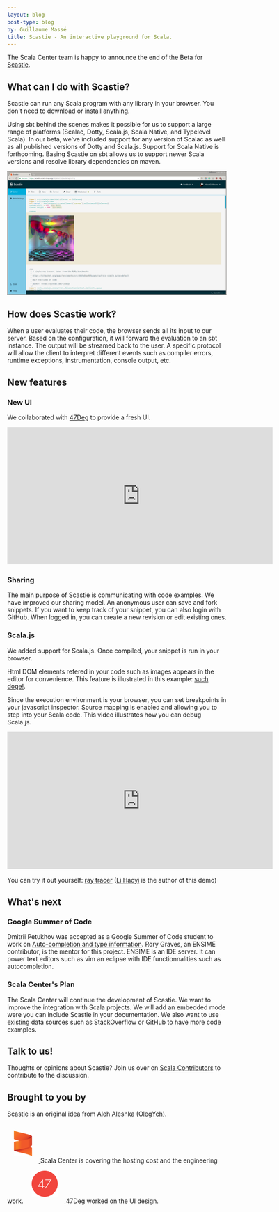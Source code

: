 ```yaml
---
layout: blog
post-type: blog
by: Guillaume Massé
title: Scastie - An interactive playground for Scala.
---
```


The Scala Center team is happy to announce the end of the Beta for [Scastie](https://scastie.scala-lang.org).

## What can I do with Scastie?

Scastie can run any Scala program with any library in your browser. You don't need to download or install anything.

Using sbt behind the scenes makes it possible for us to support a large range of platforms (Scalac, Dotty, Scala.js, Scala Native, and Typelevel Scala). In our beta, we’ve included support for any version of Scalac as well as all published versions of Dotty and Scala.js. Support for Scala Native is forthcoming. Basing Scastie on sbt allows us to support newer Scala versions and resolve library dependencies on maven.

<a href="https://scastie.scala-lang.org/9ZgBIUCQQ6u8bRaJFLI0Yg" target="_blank">
  <img alt="scastie screenshot"
       src="/resources/img/blog/scastie/scastie2.png">
</a>

## How does Scastie work?

When a user evaluates their code, the browser sends all its input to our server. Based on the configuration, it will forward the evaluation to an sbt instance. The output will be streamed back to the user. A specific protocol will allow the client to interpret different events such as compiler errors, runtime exceptions, instrumentation, console output, etc.

## New features

### New UI

We collaborated with <a href="https://www.47deg.com/" target="_blank">47Deg</a> to provide a fresh UI.

<iframe src="https://www.youtube.com/embed/IWirQc3lTy4"
  width="610" height="315" frameborder="0" allowfullscreen></iframe>

### Sharing

The main purpose of Scastie is communicating with code examples. We have improved our sharing model. An anonymous user can save and fork snippets. If you want to keep track of your snippet, you can also login with GitHub. When logged in, you can create a new revision or edit existing ones.

### Scala.js

We added support for Scala.js. Once compiled, your snippet is run in your browser.

Html DOM elements refered in your code such as images appears in the editor for convenience. This feature is illustrated in this example: [such doge!](https://scastie.scala-lang.org/MasseGuillaume/KuKtYXx1SpW7gu5HUTmPSA/1).

Since the execution environment is your browser, you can set breakpoints in your javascript inspector. Source mapping is enabled and allowing you to step into your Scala code. This video illustrates how you can debug Scala.js.

<iframe src="https://www.youtube.com/embed/7RpbfmLiFQA"
  width="610" height="315" frameborder="0" allowfullscreen></iframe>

You can try it out yourself: [ray tracer](https://scastie.scala-lang.org/9ZgBIUCQQ6u8bRaJFLI0Yg)
([Li Haoyi](https://github.com/lihaoyi) is the author of this demo)

## What's next

### Google Summer of Code

Dmitrii Petukhov was accepted as a Google Summer of Code student to work on
[Auto-completion and type information](https://summerofcode.withgoogle.com/organizations/4568241046290432/#5494264097144832). Rory Graves, an ENSIME contributor, is the mentor for this project. ENSIME is an IDE server. It can power text editors such as vim an eclipse with IDE functionnalities such as autocompletion.

### Scala Center's Plan

The Scala Center will continue the development of Scastie. We want to improve the integration with Scala projects. We will add an embedded mode were you can include Scastie in your documentation. We also want to use existing data sources such as StackOverflow or GitHub to have more code examples.

## Talk to us!

Thoughts or opinions about Scastie? Join us over on [Scala Contributors](
https://contributors.scala-lang.org/t/introducing-scastie-an-interactive-playground-for-scala/494) to contribute to the discussion.

## Brought to you by

Scastie is an original idea from Aleh Aleshka ([OlegYch](https://github.com/OlegYch/)).

<div>
  <a href="https://scala.epfl.ch/" target="_blank" style="border:none;">
    <img alt="scalacenter logo"
         style="padding: 15px; height: 60px"
         src="/resources/img/blog/scalacenter/scala-center-swirl.png">
  </a>
  Scala Center is covering the hosting cost and the engineering work.

  <a href="https://www.47deg.com/" target="_blank" style="border:none">
    <img alt="47deg logo"
         style="padding: 15px; height: 60px;"
         src="/resources/img/blog/scalacenter/47deg-logo.png">
  </a>
  47Deg worked on the UI design.
</div>